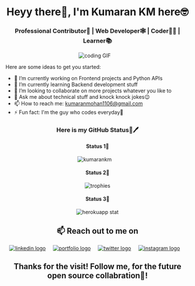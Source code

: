 <h1 align="center">Heyy there👋, I'm Kumaran KM here🤓</h1>
<h3 align="center">Professional Contributor👔 | Web Developer🕸️ | Coder🧑‍💻 | Learner📚</h3>

<p align="center">
<img src="https://camo.githubusercontent.com/6e2c2f5190c42e4ff6bbd45acf48536ef9bf9e95ad599c59473cf1c701236984/68747470733a2f2f737465656d6974696d616765732e636f6d2f3078302f68747470733a2f2f63646e2e6c6966656861636b65722e72752f77702d636f6e74656e742f75706c6f6164732f323031372f30312f657a6769662e636f6d2d63726f705f313438343536333835392e676966" alt="coding GIF" />&nbsp;&nbsp;&nbsp;&nbsp;
</p>

Here are some ideas to get you started:

- 🔭 I’m currently working on Frontend projects and Python APIs
- 🌱 I’m currently learning Backend development stuff
- 👯 I’m looking to collaborate on more projects whatever you like to
- 💬 Ask me about technical stuff and knock knock jokes😉
- 📫 How to reach me: kumaranmohan1106@gmail.com
- ⚡ Fun fact: I'm the guy who codes everyday🤣 


<h3 align="center"> Here is my GitHub Status📜🖊️</h3>

<h4 align="center"> Status 1📜</h4>
<p align="center">
<img src="https://github-readme-stats.vercel.app/api?username=kumarankm&show_icons=true&theme=tokyonight&count_private=true" alt="kumarankm" />&nbsp;&nbsp;&nbsp;&nbsp;
</p>

<h4 align="center"> Status 2📜</h4>
<p align="center">
<img src="https://github-profile-trophy.vercel.app/?username=kumarankm&row=2&column=3&margin-w=8&margin-h=8" alt="trophies" />
</p>

<h4 align="center"> Status 3📜</h4>
<p align="center">
<img src="https://github-readme-streak-stats.herokuapp.com/?user=kumarankm" alt="herokuapp stat" />
</p>


<h2 align="center">📫 Reach out to me on</h2>
<p align="center">
  <a target="_blank"href="https://www.linkedin.com/in/kumarankm"><img src="https://img.shields.io/badge/%5BL%5D-LINKEDIN-blue" alt="linkedin logo" /></a>&nbsp;&nbsp;&nbsp;&nbsp;
<a target="_blank"href="https://kumarankm.github.io"><img src="https://img.shields.io/badge/%3C%5C%3E-PORTFOLIO-brightgreen" alt="portfolio logo" /></a>&nbsp;&nbsp;&nbsp;&nbsp;
  <a target="_blank"href="https://twitter.com/KumaranKM4"><img src="https://img.shields.io/badge/%5BT%5D-TWITTER-yellow" alt="twitter logo" /></a>&nbsp;&nbsp;&nbsp;&nbsp;
  <a href="https://www.instagram.com/kumarantechie/"><img src="https://img.shields.io/badge/%5BI%5D-INSTAGRAM-red" alt="instagram logo" /></a>&nbsp;&nbsp;&nbsp;&nbsp;
</p>

<h2 align="center">Thanks for the visit! Follow me, for the future open source collabration🥳!</h2>
